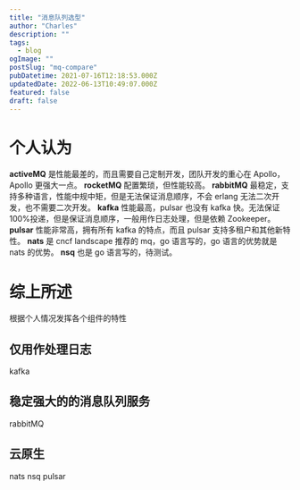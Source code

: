 ```yaml
---
title: "消息队列选型"
author: "Charles"
description: ""
tags:
  - blog
ogImage: ""
postSlug: "mq-compare"
pubDatetime: 2021-07-16T12:18:53.000Z
updatedDate: 2022-06-13T10:49:07.000Z
featured: false
draft: false
---
```


# 个人认为

**activeMQ** 是性能最差的，而且需要自己定制开发，团队开发的重心在 Apollo，Apollo 更强大一点。
**rocketMQ** 配置繁琐，但性能较高。
**rabbitMQ** 最稳定，支持多种语言，性能中规中矩，但是无法保证消息顺序，不会 erlang 无法二次开发，也不需要二次开发。
**kafka** 性能最高，pulsar 也没有 kafka 快。无法保证100%投递，但是保证消息顺序，一般用作日志处理，但是依赖 Zookeeper。
**pulsar** 性能非常高，拥有所有 kafka 的特点，而且 pulsar 支持多租户和其他新特性。
**nats** 是 cncf landscape 推荐的 mq，go 语言写的，go 语言的优势就是 nats 的优势。
**nsq** 也是 go 语言写的，待测试。

# 综上所述

根据个人情况发挥各个组件的特性

## 仅用作处理日志

kafka

## 稳定强大的的消息队列服务

rabbitMQ

## 云原生

nats
nsq
pulsar

